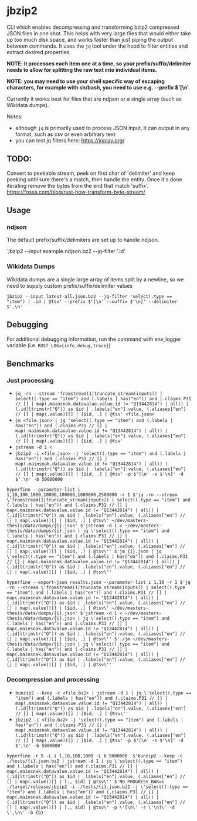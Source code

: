 # jbzip2

CLI which enables decompressing and transforming bzip2 compressed JSON files in one shot. This helps with very large files that would either take up too much disk space, and works faster than just piping the output between commands. It uses the `jq` tool under the hood to filter entities and extract desired properties.

**NOTE: it processes each item one at a time, so your prefix/suffix/delimiter needs to allow for splitting the raw text into individual items.**

**NOTE: you may need to use your shell specific way of escaping characters, for example with sh/bash, you need to use e.g. --prefix $'[\n'.**

Currently it works best for files that are ndjson or a single array (such as Wikidata dumps).

Notes:
- although `jq` is primarily used to process JSON input, it can output in any format, such as csv or even arbitrary text
- you can test jq filters here: https://jqplay.org/

## TODO:

Convert to peekable stream, peek on first char of 'delimiter' and keep peeking until sure there's a match, then handle the entity. Once it's done iterating remove the bytes from the end that match 'suffix'. https://fossa.com/blog/rust-how-transform-byte-stream/
## Usage

### ndjson

The default prefix/suffix/delimiters are set up to handle ndjson.

`jbzip2 --input example.ndjson.bz2 --jq-filter '.id'

### Wikidata Dumps

Wikidata dumps are a single large array of items split by a newline, so we need to supply custom prefix/suffix/delimiter values

`jbzip2 --input latest-all.json.bz2 --jq-filter 'select(.type == "item") | .id | @tsv' --prefix $'[\n' --suffix $'\n]' --delimiter $',\n'`


## Debugging

For additional debugging information, run the command with env_logger variable (i.e. `RUST_LOG={info,debug,trace}`)

## Benchmarks

### Just processing

- `jq -rn --stream 'fromstream(1|truncate_stream(inputs)) | select((.type == "item") and (.labels | has("en")) and (.claims.P31 // [] | map(.mainsnak.datavalue.value.id != "Q13442814") | all)) | (.id|ltrimstr("Q")) as $id | .labels["en"].value, (.aliases["en"] // [] | map(.value))[] | [$id, .] | @tsv' <file.json>`
- `jm <file.json> | jq 'select((.type == "item") and (.labels | has("en")) and (.claims.P31 // [] | map(.mainsnak.datavalue.value.id != "Q13442814") | all)) | (.id|ltrimstr("Q")) as $id | .labels["en"].value, (.aliases["en"] // [] | map(.value))[] | [$id, .] | @tsv'`
- `jstream -d 1 < `
- `jbzip2 -i <file.json> -j 'select((.type == "item") and (.labels | has("en")) and (.claims.P31 // [] | map(.mainsnak.datavalue.value.id != "Q13442814") | all)) | (.id|ltrimstr("Q")) as $id | .labels["en"].value, (.aliases["en"] // [] | map(.value))[] | [$id, .] | @tsv' -p $'[\n' -s $'\n]' -d $',\n' -b 50000000`

`hyperfine --parameter-list i 1,10,100,1000,10000,100000,1000000,2500000 -r 1 $'jq -rn --stream \'fromstream(1|truncate_stream(inputs)) | select((.type == "item") and (.labels | has("en")) and (.claims.P31 // [] | map(.mainsnak.datavalue.value.id != "Q13442814") | all)) | (.id|ltrimstr("Q")) as $id | .labels["en"].value, (.aliases["en"] // [] | map(.value))[] | [$id, .] | @tsv\' ~/dev/masters-thesis/data/dumps/{i}.json' $'jstream -d 1 < ~/dev/masters-thesis/data/dumps/{i}.json | jq \'select((.type == "item") and (.labels | has("en")) and (.claims.P31 // [] | map(.mainsnak.datavalue.value.id != "Q13442814") | all)) | (.id|ltrimstr("Q")) as $id | .labels["en"].value, (.aliases["en"] // [] | map(.value))[] | [$id, .] | @tsv\'' $'jm {i}.json | jq \'select((.type == "item") and (.labels | has("en")) and (.claims.P31 // [] | map(.mainsnak.datavalue.value.id != "Q13442814") | all)) | (.id|ltrimstr("Q")) as $id | .labels["en"].value, (.aliases["en"] // [] | map(.value))[] | [$id, .] | @tsv\''`

`hyperfine --export-json results.json --parameter-list i 1,10 -r 1 $'jq -rn --stream \'fromstream(1|truncate_stream(inputs)) | select((.type == "item") and (.labels | has("en")) and (.claims.P31 // [] | map(.mainsnak.datavalue.value.id != "Q13442814") | all)) | (.id|ltrimstr("Q")) as $id | .labels["en"].value, (.aliases["en"] // [] | map(.value))[] | [$id, .] | @tsv\' ~/dev/masters-thesis/data/dumps/{i}.json' $'jstream -d 1 < ~/dev/masters-thesis/data/dumps/{i}.json | jq \'select((.type == "item") and (.labels | has("en")) and (.claims.P31 // [] | map(.mainsnak.datavalue.value.id != "Q13442814") | all)) | (.id|ltrimstr("Q")) as $id | .labels["en"].value, (.aliases["en"] // [] | map(.value))[] | [$id, .] | @tsv\'' $'./jm ~/dev/masters-thesis/data/dumps/{i}.json | jq \'select((.type == "item") and (.labels | has("en")) and (.claims.P31 // [] | map(.mainsnak.datavalue.value.id != "Q13442814") | all)) | (.id|ltrimstr("Q")) as $id | .labels["en"].value, (.aliases["en"] // [] | map(.value))[] | [$id, .] | @tsv\''`

### Decompression and processing

- `bunzip2 --keep -c <file.bz2> | jstream -d 1 | jq \'select((.type == "item") and (.labels | has("en")) and (.claims.P31 // [] | map(.mainsnak.datavalue.value.id != "Q13442814") | all)) | (.id|ltrimstr("Q")) as $id | .labels["en"].value, (.aliases["en"] // [] | map(.value))[] | [$id, .] | @tsv\''`
- `jbzip2 -i <file.bz2> -j 'select((.type == "item") and (.labels | has("en")) and (.claims.P31 // [] | map(.mainsnak.datavalue.value.id != "Q13442814") | all)) | (.id|ltrimstr("Q")) as $id | .labels["en"].value, (.aliases["en"] // [] | map(.value))[] | [$id, .] | @tsv' -p $'[\n' -s $'\n]' -d $',\n' -b 5000000'`

`hyperfine -r 5 -L i 1,10,100,1000 -L b 5000000  $'bunzip2 --keep -c ./tests/{i}.json.bz2 | jstream -d 1 | jq \'select((.type == "item") and (.labels | has("en")) and (.claims.P31 // [] | map(.mainsnak.datavalue.value.id != "Q13442814") | all)) | (.id|ltrimstr("Q")) as $id | .labels["en"].value, (.aliases["en"] // [] | map(.value))[] | [., $id] | @tsv\'' $'NO_PROGRESS_BAR=1 ./target/release/jbzip2 -i ./tests/{i}.json.bz2 -j \'select((.type == "item") and (.labels | has("en")) and (.claims.P31 // [] | map(.mainsnak.datavalue.value.id != "Q13442814") | all)) | (.id|ltrimstr("Q")) as $id | .labels["en"].value, (.aliases["en"] // [] | map(.value))[] | [., $id] | @tsv\' -p \'[\n\' -s \'\n]\' -d \',\n\' -b {b}'`


